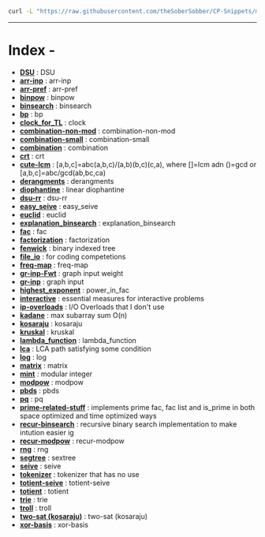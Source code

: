 ```bash
curl -L "https://raw.githubusercontent.com/theSoberSobber/CP-Snippets/main/snippets.json" > snippets.json
```
---
# Index - 


- **[DSU](https://github.com/theSoberSobber/CP-Snippets/blob/main/snippets.json#L2)** : DSU 
- **[arr-inp](https://github.com/theSoberSobber/CP-Snippets/blob/main/snippets.json#L37)** : arr-inp 
- **[arr-pref](https://github.com/theSoberSobber/CP-Snippets/blob/main/snippets.json#L45)** : arr-pref 
- **[binpow](https://github.com/theSoberSobber/CP-Snippets/blob/main/snippets.json#L53)** : binpow 
- **[binsearch](https://github.com/theSoberSobber/CP-Snippets/blob/main/snippets.json#L68)** : binsearch 
- **[bp](https://github.com/theSoberSobber/CP-Snippets/blob/main/snippets.json#L89)** : bp 
- **[clock_for_TL](https://github.com/theSoberSobber/CP-Snippets/blob/main/snippets.json#L167)** : clock 
- **[combination-non-mod](https://github.com/theSoberSobber/CP-Snippets/blob/main/snippets.json#L179)** : combination-non-mod 
- **[combination-small](https://github.com/theSoberSobber/CP-Snippets/blob/main/snippets.json#L196)** : combination-small 
- **[combination](https://github.com/theSoberSobber/CP-Snippets/blob/main/snippets.json#L212)** : combination 
- **[crt](https://github.com/theSoberSobber/CP-Snippets/blob/main/snippets.json#L225)** : crt 
- **[cute-lcm](https://github.com/theSoberSobber/CP-Snippets/blob/main/snippets.json#L249)** : [a,b,c]=abc(a,b,c)/(a,b)(b,c)(c,a), where []=lcm adn ()=gcd or [a,b,c]=abc/gcd(ab,bc,ca) 
- **[derangments](https://github.com/theSoberSobber/CP-Snippets/blob/main/snippets.json#L259)** : derangments 
- **[diophantine](https://github.com/theSoberSobber/CP-Snippets/blob/main/snippets.json#L272)** : linear diophantine 
- **[dsu-rr](https://github.com/theSoberSobber/CP-Snippets/blob/main/snippets.json#L348)** : dsu-rr 
- **[easy_seive](https://github.com/theSoberSobber/CP-Snippets/blob/main/snippets.json#L387)** : easy_seive 
- **[euclid](https://github.com/theSoberSobber/CP-Snippets/blob/main/snippets.json#L406)** : euclid 
- **[explanation_binsearch](https://github.com/theSoberSobber/CP-Snippets/blob/main/snippets.json#L431)** : explanation_binsearch 
- **[fac](https://github.com/theSoberSobber/CP-Snippets/blob/main/snippets.json#L466)** : fac 
- **[factorization](https://github.com/theSoberSobber/CP-Snippets/blob/main/snippets.json#L480)** : factorization 
- **[fenwick](https://github.com/theSoberSobber/CP-Snippets/blob/main/snippets.json#L510)** : binary indexed tree 
- **[file_io](https://github.com/theSoberSobber/CP-Snippets/blob/main/snippets.json#L550)** : for coding competetions 
- **[freq-map](https://github.com/theSoberSobber/CP-Snippets/blob/main/snippets.json#L560)** : freq-map 
- **[gr-inp-Fwt](https://github.com/theSoberSobber/CP-Snippets/blob/main/snippets.json#L571)** : graph input weight 
- **[gr-inp](https://github.com/theSoberSobber/CP-Snippets/blob/main/snippets.json#L584)** : graph input 
- **[highest_exponent](https://github.com/theSoberSobber/CP-Snippets/blob/main/snippets.json#L597)** : power_in_fac 
- **[interactive](https://github.com/theSoberSobber/CP-Snippets/blob/main/snippets.json#L612)** : essential measures for interactive problems 
- **[ip-overloads](https://github.com/theSoberSobber/CP-Snippets/blob/main/snippets.json#L637)** : I/O Overloads that I don't use 
- **[kadane](https://github.com/theSoberSobber/CP-Snippets/blob/main/snippets.json#L654)** : max subarray sum O(n) 
- **[kosaraju](https://github.com/theSoberSobber/CP-Snippets/blob/main/snippets.json#L670)** : kosaraju 
- **[kruskal](https://github.com/theSoberSobber/CP-Snippets/blob/main/snippets.json#L750)** : kruskal 
- **[lambda_function](https://github.com/theSoberSobber/CP-Snippets/blob/main/snippets.json#L771)** : lambda_function 
- **[lca](https://github.com/theSoberSobber/CP-Snippets/blob/main/snippets.json#L780)** : LCA path satisfying some condition 
- **[log](https://github.com/theSoberSobber/CP-Snippets/blob/main/snippets.json#L841)** : log 
- **[matrix](https://github.com/theSoberSobber/CP-Snippets/blob/main/snippets.json#L872)** : matrix 
- **[mint](https://github.com/theSoberSobber/CP-Snippets/blob/main/snippets.json#L923)** : modular integer 
- **[modpow](https://github.com/theSoberSobber/CP-Snippets/blob/main/snippets.json#L982)** : modpow 
- **[pbds](https://github.com/theSoberSobber/CP-Snippets/blob/main/snippets.json#L998)** : pbds 
- **[pq](https://github.com/theSoberSobber/CP-Snippets/blob/main/snippets.json#L1013)** : pq 
- **[prime-related-stuff](https://github.com/theSoberSobber/CP-Snippets/blob/main/snippets.json#L1021)** : implements prime fac, fac list and is_prime in both space optimized and time optimized ways 
- **[recur-binsearch](https://github.com/theSoberSobber/CP-Snippets/blob/main/snippets.json#L1212)** : recursive binary search implementation to make intution easier ig 
- **[recur-modpow](https://github.com/theSoberSobber/CP-Snippets/blob/main/snippets.json#L1229)** : recur-modpow 
- **[rng](https://github.com/theSoberSobber/CP-Snippets/blob/main/snippets.json#L1245)** : rng 
- **[segtree](https://github.com/theSoberSobber/CP-Snippets/blob/main/snippets.json#L1254)** : sextree 
- **[seive](https://github.com/theSoberSobber/CP-Snippets/blob/main/snippets.json#L1368)** : seive 
- **[tokenizer](https://github.com/theSoberSobber/CP-Snippets/blob/main/snippets.json#L1386)** : tokenizer that has no use 
- **[totient-seive](https://github.com/theSoberSobber/CP-Snippets/blob/main/snippets.json#L1393)** : totient-seive 
- **[totient](https://github.com/theSoberSobber/CP-Snippets/blob/main/snippets.json#L1407)** : totient 
- **[trie](https://github.com/theSoberSobber/CP-Snippets/blob/main/snippets.json#L1427)** : trie 
- **[troll](https://github.com/theSoberSobber/CP-Snippets/blob/main/snippets.json#L1463)** : troll 
- **[two-sat (kosaraju)](https://github.com/theSoberSobber/CP-Snippets/blob/main/snippets.json#L1473)** : two-sat (kosaraju) 
- **[xor-basis](https://github.com/theSoberSobber/CP-Snippets/blob/main/snippets.json#L1610)** : xor-basis 